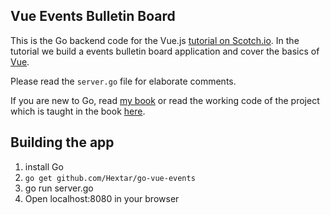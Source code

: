 ## Vue Events Bulletin Board

This is the Go backend code for the Vue.js [tutorial on Scotch.io](https://scotch.io/tutorials/build-a-single-page-time-tracking-app-with-vue-js-introduction). In the tutorial we build a events bulletin board application and cover the basics of [Vue](http://vuejs.org/).

Please read the `server.go` file for elaborate comments. 

If you are new to Go, read [my book](http://github.com/thewhitetulip/web-dev-golang-anti-textbook) or read the working code of the project which is taught in the book [here](http://github.com/thewhitetulip/Tasks).

## Building the app

1. install Go
2. `go get github.com/Hextar/go-vue-events`
3. go run server.go
4. Open localhost:8080 in your browser